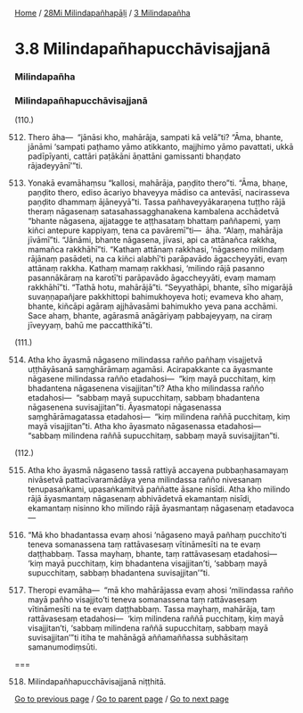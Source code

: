 
[Home](/) / [28Mi Milindapañhapāḷi](/tipitaka/28Mi.md) / [3 Milindapañha](/tipitaka/28Mi/3.md)

# 3.8 Milindapañhapucchāvisajjanā

### Milindapañha

### Milindapañhapucchāvisajjanā

(110.)

512. Thero āha—  “jānāsi kho, mahārāja, sampati kā velā”ti? “Āma, bhante, jānāmi ‘sampati paṭhamo yāmo atikkanto, majjhimo yāmo pavattati, ukkā padīpīyanti, cattāri paṭākāni āṇattāni gamissanti bhaṇḍato rājadeyyānī’”ti.

513. Yonakā evamāhaṃsu “kallosi, mahārāja, paṇḍito thero”ti. “Āma, bhaṇe, paṇḍito thero, ediso ācariyo bhaveyya mādiso ca antevāsī, nacirasseva paṇḍito dhammaṃ ājāneyyā”ti. Tassa pañhaveyyākaraṇena tuṭṭho rājā theraṃ nāgasenaṃ satasahassagghanakena kambalena acchādetvā “bhante nāgasena, ajjatagge te aṭṭhasataṃ bhattaṃ paññapemi, yaṃ kiñci antepure kappiyaṃ, tena ca pavāremī”ti—  āha. “Alaṃ, mahārāja jīvāmī”ti. “Jānāmi, bhante nāgasena, jīvasi, api ca attānañca rakkha, mamañca rakkhāhī”ti. “Kathaṃ attānaṃ rakkhasi, ‘nāgaseno milindaṃ rājānaṃ pasādeti, na ca kiñci alabhī’ti parāpavādo āgaccheyyāti, evaṃ attānaṃ rakkha. Kathaṃ mamaṃ rakkhasi, ‘milindo rājā pasanno pasannākāraṃ na karotī’ti parāpavādo āgaccheyyāti, evaṃ mamaṃ rakkhāhī”ti. “Tathā hotu, mahārājā”ti. “Seyyathāpi, bhante, sīho migarājā suvaṇṇapañjare pakkhittopi bahimukhoyeva hoti; evameva kho ahaṃ, bhante, kiñcāpi agāraṃ ajjhāvasāmi bahimukho yeva pana acchāmi. Sace ahaṃ, bhante, agārasmā anāgāriyaṃ pabbajeyyaṃ, na ciraṃ jīveyyaṃ, bahū me paccatthikā”ti.

(111.)

514. Atha kho āyasmā nāgaseno milindassa rañño pañhaṃ visajjetvā uṭṭhāyāsanā saṃghārāmaṃ agamāsi. Acirapakkante ca āyasmante nāgasene milindassa rañño etadahosi—  “kiṃ mayā pucchitaṃ, kiṃ bhadantena nāgasenena visajjitan”ti? Atha kho milindassa rañño etadahosi—  “sabbaṃ mayā supucchitaṃ, sabbaṃ bhadantena nāgasenena suvisajjitan”ti. Āyasmatopi nāgasenassa saṃghārāmagatassa etadahosi—  “kiṃ milindena raññā pucchitaṃ, kiṃ mayā visajjitan”ti. Atha kho āyasmato nāgasenassa etadahosi—  “sabbaṃ milindena raññā supucchitaṃ, sabbaṃ mayā suvisajjitan”ti.

(112.)

515. Atha kho āyasmā nāgaseno tassā rattiyā accayena pubbaṇhasamayaṃ nivāsetvā pattacīvaramādāya yena milindassa rañño nivesanaṃ tenupasaṅkami, upasaṅkamitvā paññatte āsane nisīdi. Atha kho milindo rājā āyasmantaṃ nāgasenaṃ abhivādetvā ekamantaṃ nisīdi, ekamantaṃ nisinno kho milindo rājā āyasmantaṃ nāgasenaṃ etadavoca—

516. “Mā kho bhadantassa evaṃ ahosi ‘nāgaseno mayā pañhaṃ pucchito’ti teneva somanassena taṃ rattāvasesaṃ vītināmesīti na te evaṃ daṭṭhabbaṃ. Tassa mayhaṃ, bhante, taṃ rattāvasesaṃ etadahosi—  ‘kiṃ mayā pucchitaṃ, kiṃ bhadantena visajjitan’ti, ‘sabbaṃ mayā supucchitaṃ, sabbaṃ bhadantena suvisajjitan’”ti.

517. Theropi evamāha—  “mā kho mahārājassa evaṃ ahosi ‘milindassa rañño mayā pañho visajjito’ti teneva somanassena taṃ rattāvasesaṃ vītināmesīti na te evaṃ daṭṭhabbaṃ. Tassa mayhaṃ, mahārāja, taṃ rattāvasesaṃ etadahosi—  ‘kiṃ milindena raññā pucchitaṃ, kiṃ mayā visajjitan’ti, ‘sabbaṃ milindena raññā supucchitaṃ, sabbaṃ mayā suvisajjitan’”ti itiha te mahānāgā aññamaññassa subhāsitaṃ samanumodiṃsūti.

===

518. Milindapañhapucchāvisajjanā niṭṭhitā.



[Go to previous page](/tipitaka/28Mi/3/3.7/3.7.16.md) / [Go to parent page](/tipitaka/28Mi/3.md) / [Go to next page](/tipitaka/28Mi/4.md)


